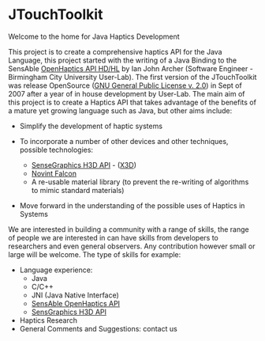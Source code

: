 # JTouchToolkit

Welcome to the home for Java Haptics Development

This project is to create a comprehensive haptics API for the Java Language, this project started with the writing of a Java Binding to the SensAble [OpenHaptics API HD/HL](http://www.sensable.com/products-openhaptics-toolkit.htm) by Ian John Archer (Software Engineer - Birmingham City University User-Lab). The first version of the JTouchToolkit was release OpenSource ([GNU General Public License v. 2.0](http://www.gnu.org/licenses/old-licenses/gpl-2.0.html)) in Sept of 2007 after a year of in house development by User-Lab. The main aim of this project is to create a Haptics API that takes advantage of the benefits of a mature yet growing language such as Java, but other aims include:

- Simplify the development of haptic systems
- To incorporate a number of other devices and other techniques, possible technologies:

	- [SenseGraphics H3D API](http://www.h3dapi.org/) - ([X3D](http://www.web3d.org/))
	- [Novint Falcon](http://home.novint.com/products/novint_falcon.php)
	- A re-usable material library (to prevent the re-writing of algorithms to mimic standard materials)

- Move forward in the understanding of the possible uses of Haptics in Systems

We are interested in building a community with a range of skills, the range of people we are interested in can have skills from developers to researchers and even general observers. Any contribution however small or large will be welcome. The type of skills for example:

- Language experience:
	- Java
	- C/C++
	- JNI (Java Native Interface)
	- [SensAble OpenHaptics API](http://www.sensable.com/products-openhaptics-toolkit.htm)
	- [SensGraphics H3D API](http://www.h3dapi.org/)
- Haptics Research
- General Comments and Suggestions: contact us



